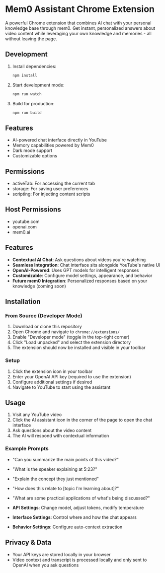# Mem0 Assistant Chrome Extension

A powerful Chrome extension that combines AI chat with your personal knowledge base through mem0. Get instant, personalized answers about video content while leveraging your own knowledge and memories - all without leaving the page.

## Development

1. Install dependencies:
   ```bash
   npm install
   ```

2. Start development mode:
   ```bash
   npm run watch
   ```

3. Build for production:
   ```bash
   npm run build
   ```

## Features

- AI-powered chat interface directly in YouTube
- Memory capabilities powered by Mem0
- Dark mode support
- Customizable options

## Permissions

- activeTab: For accessing the current tab
- storage: For saving user preferences
- scripting: For injecting content scripts

## Host Permissions

- youtube.com
- openai.com
- mem0.ai

## Features

- **Contextual AI Chat**: Ask questions about videos you're watching
- **Seamless Integration**: Chat interface sits alongside YouTube's native UI
- **OpenAI-Powered**: Uses GPT models for intelligent responses
- **Customizable**: Configure model settings, appearance, and behavior
- **Future mem0 Integration**: Personalized responses based on your knowledge (coming soon)

## Installation

### From Source (Developer Mode)

1. Download or clone this repository
2. Open Chrome and navigate to `chrome://extensions/`
3. Enable "Developer mode" (toggle in the top-right corner)
4. Click "Load unpacked" and select the extension directory
5. The extension should now be installed and visible in your toolbar

### Setup

1. Click the extension icon in your toolbar
2. Enter your OpenAI API key (required to use the extension)
3. Configure additional settings if desired
4. Navigate to YouTube to start using the assistant

## Usage

1. Visit any YouTube video
2. Click the AI assistant icon in the corner of the page to open the chat interface
3. Ask questions about the video content
4. The AI will respond with contextual information

### Example Prompts

- "Can you summarize the main points of this video?"
- "What is the speaker explaining at 5:23?"
- "Explain the concept they just mentioned"
- "How does this relate to [topic I'm learning about]?"
- "What are some practical applications of what's being discussed?"

- **API Settings**: Change model, adjust tokens, modify temperature
- **Interface Settings**: Control where and how the chat appears
- **Behavior Settings**: Configure auto-context extraction

## Privacy & Data

- Your API keys are stored locally in your browser
- Video context and transcript is processed locally and only sent to OpenAI when you ask questions
